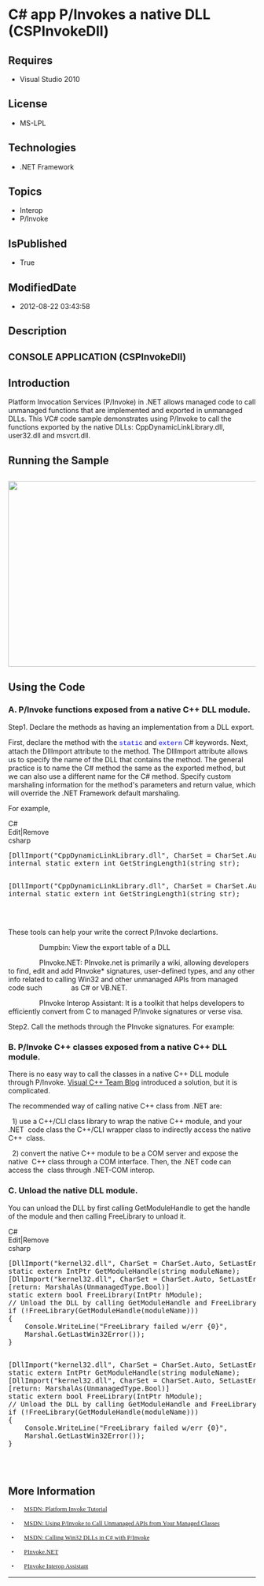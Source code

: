 # C# app P/Invokes a native DLL (CSPInvokeDll)
## Requires
* Visual Studio 2010
## License
* MS-LPL
## Technologies
* .NET Framework
## Topics
* Interop
* P/Invoke
## IsPublished
* True
## ModifiedDate
* 2012-08-22 03:43:58
## Description

<h2><span style="font-size:14.0pt; line-height:115%">CONSOLE APPLICATION </span><span style="font-size:14.0pt; line-height:115%">(</span><span style="font-size:14.0pt; line-height:115%">CSPInvokeDll</span><span style="font-size:14.0pt; line-height:115%">)
</span></h2>
<h2>Introduction</h2>
<p class="MsoNormal">Platform Invocation Services (P/Invoke) in .NET allows managed code to call unmanaged functions that are implemented and exported in unmanaged DLLs. This VC# code sample demonstrates using P/Invoke to call the functions exported by the
 native DLLs: CppDynamicLinkLibrary.dll, user32.dll and msvcrt.dll.<span style="">
</span></p>
<h2>Running the Sample</h2>
<h2><span style=""><img src="/site/view/file/65135/1/image.png" alt="" width="576" height="377" align="middle">
</span><span style=""></span></h2>
<h2>Using the Code<span style=""> </span></h2>
<h3>A. P/Invoke functions exposed from a native C&#43;&#43; DLL module. </h3>
<p class="MsoNormal">Step1. Declare the methods as having an implementation from a DLL export.
</p>
<p class="MsoNormal">First, declare the method with the <span style="font-size:10.0pt; line-height:115%; font-family:&quot;Courier New&quot;; color:blue">
static</span> and <span style="font-size:10.0pt; line-height:115%; font-family:&quot;Courier New&quot;; color:blue">
extern</span> C# keywords. Next, attach the DllImport attribute to the method. The DllImport attribute allows us to specify the name of the DLL that contains the method. The general practice is to name the C# method the same as the exported method, but we can<span style="">
</span>also use a different name for the C# method. Specify custom marshaling information for the method's parameters and return value, which will override the .NET Framework default marshaling.
</p>
<p class="MsoNormal">For example, </p>
<div class="scriptcode">
<div class="pluginEditHolder" pluginCommand="mceScriptCode">
<div class="title"><span>C#</span></div>
<div class="pluginLinkHolder"><span class="pluginEditHolderLink">Edit</span>|<span class="pluginRemoveHolderLink">Remove</span>
</div>
<span class="hidden">csharp</span>
<pre class="hidden">
[DllImport(&quot;CppDynamicLinkLibrary.dll&quot;, CharSet = CharSet.Auto, CallingConvention = CallingConvention.Cdecl)]
internal static extern int GetStringLength1(string str);

</pre>
<pre id="codePreview" class="csharp">
[DllImport(&quot;CppDynamicLinkLibrary.dll&quot;, CharSet = CharSet.Auto, CallingConvention = CallingConvention.Cdecl)]
internal static extern int GetStringLength1(string str);

</pre>
</div>
</div>
<div class="endscriptcode">&nbsp;</div>
<p class="MsoNormal">These tools can help your write the correct P/Invoke declartions.
</p>
<p class="MsoNormal"><span style="">&nbsp;&nbsp;&nbsp;&nbsp;&nbsp;&nbsp;&nbsp;&nbsp;&nbsp;&nbsp;&nbsp;&nbsp;&nbsp;&nbsp;&nbsp;
</span>Dumpbin: View the export table of a DLL </p>
<p class="MsoNormal"><span style="">&nbsp;&nbsp;&nbsp;&nbsp;&nbsp;&nbsp;&nbsp;&nbsp;&nbsp;&nbsp;&nbsp;&nbsp;&nbsp;&nbsp;&nbsp;
</span>PInvoke.NET: PInvoke.net is primarily a wiki, allowing developers to find,
<span style="">e</span>dit and add PInvoke* signatures, user-defined types, and any other info
<span style="">r</span>elated to calling Win32 and other unmanaged APIs from managed code such
<span style="">&nbsp;&nbsp;&nbsp;&nbsp;&nbsp;&nbsp;&nbsp;&nbsp;&nbsp;&nbsp;&nbsp;&nbsp;&nbsp;
</span>as C# or VB.NET.<span style="">&nbsp;&nbsp;&nbsp; </span></p>
<p class="MsoNormal"><span style="">&nbsp;&nbsp;&nbsp;&nbsp;&nbsp;&nbsp;&nbsp;&nbsp;&nbsp;&nbsp;&nbsp;&nbsp;&nbsp;&nbsp;&nbsp;
</span>PInvoke Interop Assistant: It is a toolkit that helps developers to <span style="">
e</span>fficiently convert from C to managed P/Invoke signatures or verse visa. </p>
<p class="MsoNormal">Step2. Call the methods through the PInvoke signatures. For example:
</p>
<h3>B. P/Invoke C&#43;&#43; classes exposed from a native C&#43;&#43; DLL module. </h3>
<p class="MsoNormal">There is no easy way to call the classes in a native C&#43;&#43; DLL module through P/Invoke.
<a href="http://go.microsoft.com/?linkid=9729423.">Visual C&#43;&#43; Team Blog</a> introduced a solution, but it is complicated<span style="">.
</span></p>
<p class="MsoNormal">The recommended way of calling native C&#43;&#43; class from .NET are:
</p>
<p class="MsoNormal"><span style="">&nbsp; </span>1) use a C&#43;&#43;/CLI class library to wrap the native C&#43;&#43; module, and your .NET
<span style="">&nbsp;</span>code class the C&#43;&#43;/CLI wrapper class to indirectly access the native C&#43;&#43;
<span style="">&nbsp;</span>class. </p>
<p class="MsoNormal"><span style="">&nbsp; </span>2) convert the native C&#43;&#43; module to be a COM server and expose the native
<span style="">&nbsp;</span>C&#43;&#43; class through a COM interface. Then, the .NET code can access the
<span style="">&nbsp;</span>class through .NET-COM interop. </p>
<h3>C. Unload the native DLL module. </h3>
<p class="MsoNormal">You can unload the DLL by first calling GetModuleHandle to get the handle of the module and then calling FreeLibrary to unload it.
<span style=""></span></p>
<div class="scriptcode">
<div class="pluginEditHolder" pluginCommand="mceScriptCode">
<div class="title"><span>C#</span></div>
<div class="pluginLinkHolder"><span class="pluginEditHolderLink">Edit</span>|<span class="pluginRemoveHolderLink">Remove</span>
</div>
<span class="hidden">csharp</span>
<pre class="hidden">
[DllImport(&quot;kernel32.dll&quot;, CharSet = CharSet.Auto, SetLastError = true)]
static extern IntPtr GetModuleHandle(string moduleName);
[DllImport(&quot;kernel32.dll&quot;, CharSet = CharSet.Auto, SetLastError = true)]
[return: MarshalAs(UnmanagedType.Bool)]
static extern bool FreeLibrary(IntPtr hModule);
// Unload the DLL by calling GetModuleHandle and FreeLibrary. 
if (!FreeLibrary(GetModuleHandle(moduleName)))
{
    Console.WriteLine(&quot;FreeLibrary failed w/err {0}&quot;, 
    Marshal.GetLastWin32Error());
}

</pre>
<pre id="codePreview" class="csharp">
[DllImport(&quot;kernel32.dll&quot;, CharSet = CharSet.Auto, SetLastError = true)]
static extern IntPtr GetModuleHandle(string moduleName);
[DllImport(&quot;kernel32.dll&quot;, CharSet = CharSet.Auto, SetLastError = true)]
[return: MarshalAs(UnmanagedType.Bool)]
static extern bool FreeLibrary(IntPtr hModule);
// Unload the DLL by calling GetModuleHandle and FreeLibrary. 
if (!FreeLibrary(GetModuleHandle(moduleName)))
{
    Console.WriteLine(&quot;FreeLibrary failed w/err {0}&quot;, 
    Marshal.GetLastWin32Error());
}

</pre>
</div>
</div>
<div class="endscriptcode">&nbsp;</div>
<p class="MsoNormal"><span style=""></span></p>
<h2>More Information</h2>
<p class="MsoListParagraphCxSpFirst" style="margin-bottom:0cm; margin-bottom:.0001pt; line-height:normal; text-autospace:none">
<span style="font-size:9.5pt; font-family:NSimSun"></span></p>
<p class="MsoListParagraphCxSpMiddle" style="margin-bottom:0cm; margin-bottom:.0001pt; text-indent:5.0pt; line-height:normal; text-autospace:none">
<span style="font-size:9.5pt; font-family:Symbol"><span style="">&bull;<span style="font:7.0pt &quot;Times New Roman&quot;">&nbsp;&nbsp;&nbsp;&nbsp;&nbsp;&nbsp;&nbsp;&nbsp;
</span></span></span><span style="font-size:9.5pt; font-family:NSimSun"><a href="http://msdn.microsoft.com/en-us/library/aa288468.aspx">MSDN: Platform Invoke Tutorial</a>
</span></p>
<p class="MsoListParagraphCxSpMiddle" style="margin-bottom:0cm; margin-bottom:.0001pt; text-indent:5.0pt; line-height:normal; text-autospace:none">
<span style="font-size:9.5pt; font-family:Symbol"><span style="">&bull;<span style="font:7.0pt &quot;Times New Roman&quot;">&nbsp;&nbsp;&nbsp;&nbsp;&nbsp;&nbsp;&nbsp;&nbsp;
</span></span></span><span style="font-size:9.5pt; font-family:NSimSun"><a href="http://msdn.microsoft.com/en-us/library/aa719104.aspx">MSDN: Using P/Invoke to Call Unmanaged APIs from Your Managed Classes</a>
</span></p>
<p class="MsoListParagraphCxSpMiddle" style="margin-bottom:0cm; margin-bottom:.0001pt; text-indent:5.0pt; line-height:normal; text-autospace:none">
<span style="font-size:9.5pt; font-family:Symbol"><span style="">&bull;<span style="font:7.0pt &quot;Times New Roman&quot;">&nbsp;&nbsp;&nbsp;&nbsp;&nbsp;&nbsp;&nbsp;&nbsp;
</span></span></span><span style="font-size:9.5pt; font-family:NSimSun"><a href="http://msdn.microsoft.com/en-us/magazine/cc164123.aspx">MSDN: Calling Win32 DLLs in C# with P/Invoke</a>
</span></p>
<p class="MsoListParagraphCxSpMiddle" style="margin-bottom:0cm; margin-bottom:.0001pt; text-indent:5.0pt; line-height:normal; text-autospace:none">
<span style="font-size:9.5pt; font-family:Symbol"><span style="">&bull;<span style="font:7.0pt &quot;Times New Roman&quot;">&nbsp;&nbsp;&nbsp;&nbsp;&nbsp;&nbsp;&nbsp;&nbsp;
</span></span></span><span style="font-size:9.5pt; font-family:NSimSun"><a href="http://www.pinvoke.net/">PInvoke.NET</a>
</span></p>
<p class="MsoListParagraphCxSpMiddle" style="margin-bottom:0cm; margin-bottom:.0001pt; text-indent:5.0pt; line-height:normal; text-autospace:none">
<span style="font-size:9.5pt; font-family:Symbol"><span style="">&bull;<span style="font:7.0pt &quot;Times New Roman&quot;">&nbsp;&nbsp;&nbsp;&nbsp;&nbsp;&nbsp;&nbsp;&nbsp;
</span></span></span><span style="font-size:9.5pt; font-family:NSimSun"><a href="http://www.codeplex.com/clrinterop">PInvoke Interop Assistant</a>
</span></p>
<p class="MsoListParagraphCxSpLast"></p>
<hr>
<div><a href="http://go.microsoft.com/?linkid=9759640" style="margin-top:3px"><img alt="" src="http://bit.ly/onecodelogo">
</a></div>
